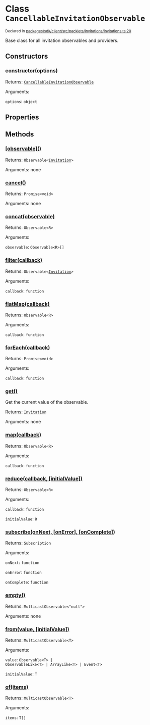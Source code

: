 # Class `CancellableInvitationObservable`
<sub>Declared in [packages/sdk/client/src/packlets/invitations/invitations.ts:20](https://github.com/dxos/dxos/blob/main/packages/sdk/client/src/packlets/invitations/invitations.ts#L20)</sub>


Base class for all invitation observables and providers.


## Constructors
### [constructor(options)](https://github.com/dxos/dxos/blob/main/packages/sdk/client/src/packlets/invitations/invitations.ts#L23)



Returns: <code>[CancellableInvitationObservable](/api/@dxos/client/classes/CancellableInvitationObservable)</code>

Arguments: 

`options`: <code>object</code>


## Properties


## Methods
### [\[observable\]()]()



Returns: <code>Observable&lt;[Invitation](/api/@dxos/client/interfaces/Invitation)&gt;</code>

Arguments: none

### [cancel()](https://github.com/dxos/dxos/blob/main/packages/sdk/client/src/packlets/invitations/invitations.ts#L36)



Returns: <code>Promise&lt;void&gt;</code>

Arguments: none

### [concat(observable)]()



Returns: <code>Observable&lt;R&gt;</code>

Arguments: 

`observable`: <code>Observable&lt;R&gt;[]</code>

### [filter(callback)]()



Returns: <code>Observable&lt;[Invitation](/api/@dxos/client/interfaces/Invitation)&gt;</code>

Arguments: 

`callback`: <code>function</code>

### [flatMap(callback)]()



Returns: <code>Observable&lt;R&gt;</code>

Arguments: 

`callback`: <code>function</code>

### [forEach(callback)]()



Returns: <code>Promise&lt;void&gt;</code>

Arguments: 

`callback`: <code>function</code>

### [get()]()



Get the current value of the observable.


Returns: <code>[Invitation](/api/@dxos/client/interfaces/Invitation)</code>

Arguments: none

### [map(callback)]()



Returns: <code>Observable&lt;R&gt;</code>

Arguments: 

`callback`: <code>function</code>

### [reduce(callback, \[initialValue\])]()



Returns: <code>Observable&lt;R&gt;</code>

Arguments: 

`callback`: <code>function</code>

`initialValue`: <code>R</code>

### [subscribe(onNext, \[onError\], \[onComplete\])]()



Returns: <code>Subscription</code>

Arguments: 

`onNext`: <code>function</code>

`onError`: <code>function</code>

`onComplete`: <code>function</code>

### [empty()]()



Returns: <code>MulticastObservable&lt;"null"&gt;</code>

Arguments: none

### [from(value, \[initialValue\])]()



Returns: <code>MulticastObservable&lt;T&gt;</code>

Arguments: 

`value`: <code>Observable&lt;T&gt; | ObservableLike&lt;T&gt; | ArrayLike&lt;T&gt; | Event&lt;T&gt;</code>

`initialValue`: <code>T</code>

### [of(items)]()



Returns: <code>MulticastObservable&lt;T&gt;</code>

Arguments: 

`items`: <code>T[]</code>
